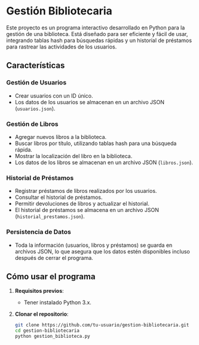 # Gestión Bibliotecaria

Este proyecto es un programa interactivo desarrollado en Python para la gestión de una biblioteca.
Está diseñado para ser eficiente y fácil de usar, integrando tablas hash para búsquedas rápidas y un historial de préstamos
para rastrear las actividades de los usuarios.

## Características

### **Gestión de Usuarios**
- Crear usuarios con un ID único.
- Los datos de los usuarios se almacenan en un archivo JSON (`usuarios.json`).

### **Gestión de Libros**
- Agregar nuevos libros a la biblioteca.
- Buscar libros por título, utilizando tablas hash para una búsqueda rápida.
- Mostrar la localización del libro en la biblioteca.
- Los datos de los libros se almacenan en un archivo JSON (`libros.json`).

### **Historial de Préstamos**
- Registrar préstamos de libros realizados por los usuarios.
- Consultar el historial de préstamos.
- Permitir devoluciones de libros y actualizar el historial.
- El historial de préstamos se almacena en un archivo JSON (`historial_prestamos.json`).

### **Persistencia de Datos**
- Toda la información (usuarios, libros y préstamos) se guarda en archivos JSON, lo que asegura que los datos estén disponibles incluso después de cerrar el programa.

## Cómo usar el programa

1. **Requisitos previos**:
   - Tener instalado Python 3.x.

2. **Clonar el repositorio**:
   ```bash
   git clone https://github.com/tu-usuario/gestion-bibliotecaria.git
   cd gestion-bibliotecaria
   python gestion_biblioteca.py